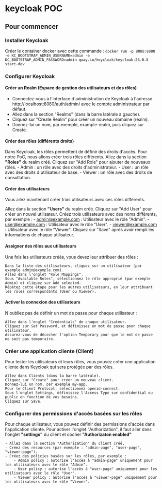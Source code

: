 # keycloak POC

## Pour commencer

### Installer Keycloak
Créer le container docker avec cette commande : `docker run -p 8080:8080 -e KC_BOOTSTRAP_ADMIN_USERNAME=admin -e KC_BOOTSTRAP_ADMIN_PASSWORD=admin quay.io/keycloak/keycloak:26.0.5 start-dev`

### Configurer Keycloak
#### Créer un Realm (Espace de gestion des utilisateurs et des rôles)

- Connectez-vous à l'interface d'administration de Keycloak à l'adresse http://localhost:8080/auth/admin/ avec le compte administrateur par défaut.
- Allez dans la section "Realms" (dans la barre latérale à gauche).
- Cliquez sur "Create Realm" pour créer un nouveau domaine (realm).
- Donnez-lui un nom, par exemple, example-realm, puis cliquez sur Create.

#### Créer des rôles (différents droits)

Dans Keycloak, les rôles permettent de définir des droits d'accès. Pour notre PoC, nous allons créer trois rôles différents.
Allez dans la section **"Roles"** du realm créé.
Cliquez sur "Add Role" pour ajouter de nouveaux rôles.
    - Admin : un rôle avec des droits d'administrateur.
    - User : un rôle avec des droits d'utilisateur de base.
    - Viewer : un rôle avec des droits de consultation.

#### Créer des utilisateurs

Vous allez maintenant créer trois utilisateurs avec ces rôles différents.

Allez dans la section **"Users"** du realm créé.
Cliquez sur "Add User" pour créer un nouvel utilisateur.
Créez trois utilisateurs avec des noms différents, par exemple :
    - admin@example.com : Utilisateur avec le rôle "Admin".
    - user@example.com : Utilisateur avec le rôle "User".
    - viewer@example.com : Utilisateur avec le rôle "Viewer".
Cliquez sur "Save" après avoir rempli les informations de chaque utilisateur.

#### Assigner des rôles aux utilisateurs

Une fois les utilisateurs créés, vous devez leur attribuer des rôles :

    Dans la liste des utilisateurs, cliquez sur un utilisateur (par exemple admin@example.com).
    Allez dans l'onglet "Role Mappings".
    Sous "Available Roles", sélectionnez le rôle approprié (par exemple Admin) et cliquez sur Add selected.
    Répétez cette étape pour les autres utilisateurs, en leur attribuant les rôles correspondants (User ou Viewer).

#### Activer la connexion des utilisateurs

N'oubliez pas de définir un mot de passe pour chaque utilisateur :

    Allez dans l'onglet "Credentials" de chaque utilisateur.
    Cliquez sur Set Password, et définissez un mot de passe pour chaque utilisateur.
    Assurez-vous de décocher l'option Temporary pour que le mot de passe ne soit pas temporaire.
 
### Créer une application cliente (Client)

Pour tester les utilisateurs et leurs rôles, vous pouvez créer une application cliente dans Keycloak qui sera protégée par des rôles.

    Allez dans Clients (dans la barre latérale).
    Cliquez sur "Create" pour créer un nouveau client.
    Donnez-lui un nom, par exemple my-app.
    Pour le Client Protocol, sélectionnez openid-connect.
    Sous l'onglet Settings, définissez l'Access Type sur confidential ou public en fonction de vos besoins.
    Cliquez sur Save.

### Configurer des permissions d'accès basées sur les rôles

Pour chaque utilisateur, vous pouvez définir des permissions d'accès dans l'application cliente. Pour activer l'onglet "Authorization", il faut aller dans l'onglet **"settings"** du client et cocher **"Authorizaton enabled"**

    - Allez dans la section "Authorization" du client créé.
    - Créez des resources (par exemple : "admin-page", "user-page", "viewer-page").
    - Créez des policies basées sur les rôles, par exemple :
        - Admin policy : autorise l'accès à "admin-page" uniquement pour les utilisateurs avec le rôle "Admin".
        - User policy : autorise l'accès à "user-page" uniquement pour les utilisateurs avec le rôle "User".
        - Viewer policy : autorise l'accès à "viewer-page" uniquement pour les utilisateurs avec le rôle "Viewer".
